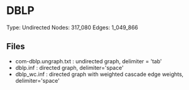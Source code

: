 # DBLP

Type: Undirected
Nodes: 317_080
Edges: 1_049_866

## Files

* com-dblp.ungraph.txt : undirected graph, delimiter = 'tab'
* dblp.inf : directed graph, delimiter='space'
* dblp_wc.inf : directed graph with weighted cascade edge weights,
delimiter='space'
